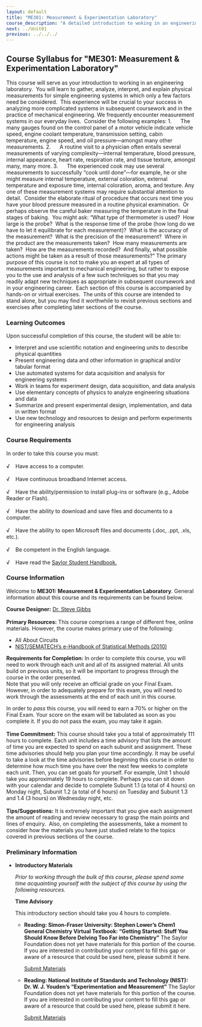 ```yaml
---
layout: default
title: "ME301: Measurement & Experimentation Laboratory"
course_description: "A detailed introduction to woking in an engineering lab. Topics include scientific notation and statistics, with particular emphasis on graphical data representation, electrical measurements, computer aided data acquisition, mass, time, force, temperature, and displacement."
next: ../Unit01
previous: ../../../
---
```

Course Syllabus for "ME301: Measurement & Experimentation Laboratory"
---------------------------------------------------------------------

This course will serve as your introduction to working in an engineering
laboratory.  You will learn to gather, analyze, interpret, and explain
physical measurements for simple engineering systems in which only a few
factors need be considered.  This experience will be crucial to your
success in analyzing more complicated systems in subsequent coursework
and in the practice of mechanical engineering. We frequently encounter
measurement systems in our everyday lives.  Consider the following
examples: 1.      The many gauges found on the control panel of a motor
vehicle indicate vehicle speed, engine coolant temperature, transmission
setting, cabin temperature, engine speed, and oil pressure—amongst many
other measurements. 2.      A routine visit to a physician often entails
several measurements of varying complexity—internal temperature, blood
pressure, internal appearance, heart rate, respiration rate, and tissue
texture, amongst many, many more. 3.      The experienced cook may use
several measurements to successfully “cook until done”—for example, he
or she might measure internal temperature, external coloration, external
temperature and exposure time, internal coloration, aroma, and texture.
Any one of these measurement systems may require substantial attention
to detail.  Consider the elaborate ritual of procedure that occurs next
time you have your blood pressure measured in a routine physical
examination.  Or perhaps observe the careful baker measuring the
temperature in the final stages of baking.  You might ask: “What type of
thermometer is used?  How large is the probe?  What is the response time
of the probe (how long do we have to let it equilibrate for each
measurement)?  What is the accuracy of the measurement?  What is the
precision of the measurement?  Where in the product are the measurements
taken?  How many measurements are taken?  How are the measurements
recorded?  And finally, what possible actions might be taken as a result
of those measurements?” The primary purpose of this course is not to
make you an expert at all types of measurements important to mechanical
engineering, but rather to expose you to the use and analysis of a few
such techniques so that you may readily adapt new techniques as
appropriate in subsequent coursework and in your engineering career. 
Each section of this course is accompanied by hands-on or virtual
exercises.  The units of this course are intended to stand alone, but
you may find it worthwhile to revisit previous sections and exercises
after completing later sections of the course.

### Learning Outcomes

Upon successful completion of this course, the student will be able
to:  

-   Interpret and use scientific notation and engineering units to
    describe physical quantities
-   Present engineering data and other information in graphical and/or
    tabular format
-   Use automated systems for data acquisition and analysis for
    engineering systems
-   Work in teams for experiment design, data acquisition, and data
    analysis
-   Use elementary concepts of physics to analyze engineering situations
    and data
-   Summarize and present experimental design, implementation, and data
    in written format
-   Use new technology and resources to design and perform experiments
    for engineering analysis

### Course Requirements

In order to take this course you must:  
    
 √    Have access to a computer.  
    
 √    Have continuous broadband Internet access.  
    
 √    Have the ability/permission to install plug-ins or software (e.g.,
Adobe Reader or Flash).  
    
 √    Have the ability to download and save files and documents to a
computer.  
    
 √    Have the ability to open Microsoft files and documents (.doc,
.ppt, .xls, etc.).  
    
 √    Be competent in the English language.  
    
 √    Have read the [Saylor Student
Handbook.](http://www.saylor.org/site/wp-content/uploads/2012/05/Saylor-StudentHandbook.pdf)

### Course Information

Welcome to **ME301:** **Measurement & Experimentation Laboratory**.
General information about this course and its requirements can be found
below.  
  
 **Course Designer:** [Dr. Steve
Gibbs](http://www.saylor.org/faculty-a-g/#DrSteveGibbs)  
    
 **Primary Resources:** This course comprises a range of different free,
online materials. However, the course makes primary use of the
following:  

-   All About Circuits
-   [NIST/SEMATECH’s e-Handbook of Statistical Methods
    (2010)](http://www.saylor.org/site/wp-content/uploads/2011/07/ME301-1.1.pdf)

**Requirements for Completion:** In order to complete this course, you
will need to work through each unit and all of its assigned material.
All units build on previous units, so it will be important to progress
through the course in the order presented.  
 Note that you will only receive an official grade on your Final Exam.
However, in order to adequately prepare for this exam, you will need to
work through the assessments at the end of each unit in this course.   
  
 In order to *pass* this course, you will need to earn a 70% or higher
on the Final Exam. Your score on the exam will be tabulated as soon as
you complete it. If you do not pass the exam, you may take it again.   
    
 **Time Commitment:** This course should take you a total of
approximately 111 hours to complete. Each unit includes a time advisory
that lists the amount of time you are expected to spend on each subunit
and assignment. These time advisories should help you plan your time
accordingly. It may be useful to take a look at the time advisories
before beginning this course in order to determine how much time you
have over the next few weeks to complete each unit. Then, you can set
goals for yourself. For example, Unit 1 should take you approximately 19
hours to complete. Perhaps you can sit down with your calendar and
decide to complete Subunit 1.1 (a total of 4 hours) on Monday night,
Subunit 1.2 (a total of 6 hours) on Tuesday and Subunit 1.3 and 1.4 (3
hours) on Wednesday night, etc.  
    
 **Tips/Suggestions:** It is extremely important that you give each
assignment the amount of reading and review necessary to grasp the main
points and lines of enquiry.  Also, on completing the assessments, take
a moment to consider how the materials you have just studied relate to
the topics covered in previous sections of the course.

### Preliminary Information

-   **Introductory Materials**

    *Prior to working through the bulk of this course, please spend some
    time acquainting yourself with the subject of this course by using
    the following resources.*

    **Time Advisory**  

    This introductory section should take you 4 hours to complete.

    -   **Reading: Simon-Fraser University: Stephen Lower’s Chem1
        General Chemistry Virtual Textbook: “Getting Started: Stuff You
        Should Know Before Delving Too Far into Chemistry”**
        The Saylor Foundation does not yet have materials for this
        portion of the course. If you are interested in contributing
        your content to fill this gap or aware of a resource that could
        be used here, please submit it here.

        [Submit Materials](/contribute/)

    -   **Reading: National Institute of Standards and Technology
        (NIST): Dr. W. J. Youden’s “Experimentation and Measurement”**
        The Saylor Foundation does not yet have materials for this
        portion of the course. If you are interested in contributing
        your content to fill this gap or aware of a resource that could
        be used here, please submit it here.

        [Submit Materials](/contribute/)

